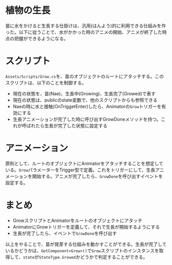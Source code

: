 # 植物の生長
苗に水をかけると生長する仕掛けは、汎用(はんよう)的に利用できる仕組みを作った。以下に従うことで、水がかかった時のアニメの開始、アニメが終了した時点の把握ができるようになる。

# スクリプト
`Assets/Scripts/Grow.cs`を、苗のオブジェクトのルートにアタッチする。このスクリプトは、以下のことを制御する。

- 現在の状態を、苗(Nae)、生長中(Growing)、生長完了(Growed)で表す
- 現在の状態は、publicのstate変数で、他のスクリプトからも参照できる
- Naeの時に水と接触(OnTriggetEnter)したら、Animatorの`Grow`トリガーを有効にする
- 生長アニメーションが完了した時に呼び出すGrowDoneメソッドを持つ。これが呼ばれたら生長が完了した状態に設定する

# アニメーション
原則として、ルートのオブジェクトにAnimatorをアタッチすることを想定している。`Grow`パラメーターをTrigger型で定義。これをトリガーにして、生長アニメーションを開始する。アニメが完了したら、`GrowDone`を呼び出すイベントを設定する。

# まとめ
- GrowスクリプトとAnimatorをルートのオブジェクトにアタッチ
- AnimatorにGrowトリガーを定義して、それで生長が開始するようにする
- 生長が完了したら、イベントで`GrowDone`を呼び出す

以上をやることで、苗が発芽する仕組みを動かすことができる。生長が完了しているかどうかは、`GetComponent<Grow>()`で`Grow`スクリプトのインスタンスを取得して、`state`が`StateType.Growed`かどうかで判定することができる。
